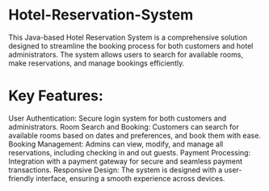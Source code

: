 # Hotel-Reservation-System
This Java-based Hotel Reservation System is a comprehensive solution designed to streamline the booking process for both customers and hotel administrators. The system allows users to search for available rooms, make reservations, and manage bookings efficiently.

# Key Features:
User Authentication: Secure login system for both customers and administrators.
Room Search and Booking: Customers can search for available rooms based on dates and preferences, and book them with ease.
Booking Management: Admins can view, modify, and manage all reservations, including checking in and out guests.
Payment Processing: Integration with a payment gateway for secure and seamless payment transactions.
Responsive Design: The system is designed with a user-friendly interface, ensuring a smooth experience across devices.
